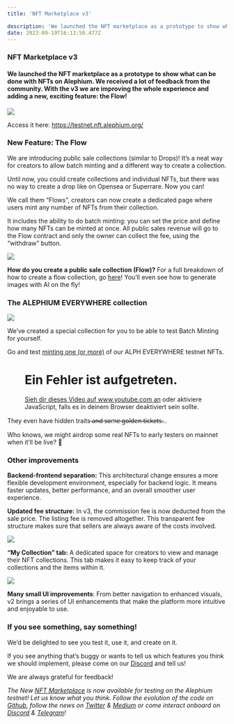 ```yaml
---
title: 'NFT Marketplace v3'

description: 'We launched the NFT marketplace as a prototype to show what can be done with NFTs on Alephium. We received a lot of feedback from the…'
date: 2023-09-19T16:13:50.477Z
---
```


### NFT Marketplace v3

#### We launched the NFT marketplace as a prototype to show what can be done with NFTs on Alephium. We received a lot of feedback from the community. With the v3 we are improving the whole experience and adding a new, exciting feature: the Flow!

![](https://cdn-images-1.medium.com/max/800/1*C7nFZT29UTq7i-HTcRy37A.png)

Access it here: <a href="https://testnet.nft.alephium.org/" class="markup--anchor markup--p-anchor" data-href="https://testnet.nft.alephium.org/" rel="noopener" target="_blank">https://testnet.nft.alephium.org/</a>

### New Feature: The Flow

We are introducing public sale collections (similar to Drops)! It’s a neat way for creators to allow batch minting and a different way to create a collection.

Until now, you could create collections and individual NFTs, but there was no way to create a drop like on Opensea or Superrare. Now you can!

We call them “Flows”, creators can now create a dedicated page where users mint any number of NFTs from their collection.

It includes the ability to do batch minting: you can set the price and define how many NFTs can be minted at once. All public sales revenue will go to the Flow contract and only the owner can collect the fee, using the “withdraw” button.

![](https://cdn-images-1.medium.com/max/800/1*uKA8WV5QEk6jnvABm8wDnA.png)

**How do you create a public sale collection (Flow)?** For a full breakdown of how to create a flow collection, go <a href="https://docs.alephium.org/tokens/non-fungible-tokens/#create-flows" class="markup--anchor markup--p-anchor" data-href="https://docs.alephium.org/tokens/non-fungible-tokens/#create-flows" rel="noopener" target="_blank">here</a>! You’ll even see how to generate images with AI on the fly!

### The ALEPHIUM EVERYWHERE collection

![](https://cdn-images-1.medium.com/max/800/1*9IFO8Dl7SKkhiu0K_gF-hw.png)

We’ve created a special collection for you to be able to test Batch Minting for yourself.

Go and test <a href="https://v3.testnet.nft.alephium.org/collection-details?collectionId=c22369b5ab21a3b24db12a883b53a9213f22e713ff486a3b22d2d4cb943a9700" class="markup--anchor markup--p-anchor" data-href="https://v3.testnet.nft.alephium.org/collection-details?collectionId=c22369b5ab21a3b24db12a883b53a9213f22e713ff486a3b22d2d4cb943a9700" rel="noopener" target="_blank">minting one (or more)</a> of our ALPH EVERYWHERE testnet NFTs.

<figure id="b95e" class="graf graf--figure graf--iframe graf-after--p">

<h1 id="ein-fehler-ist-aufgetreten." class="message">Ein Fehler ist aufgetreten.</h1>
<a href="https://www.youtube.com/watch?v=V3RePAazEMY" target="_blank">Sieh dir dieses Video auf www.youtube.com an</a> oder aktiviere JavaScript, falls es in deinem Browser deaktiviert sein sollte.
</figure>

They even have hidden traits ̶a̶n̶d̶ ̶s̶o̶m̶e̶ ̶g̶o̶l̶d̶e̶n̶ ̶t̶i̶c̶k̶e̶t̶s̶…

Who knows, we might airdrop some real NFTs to early testers on mainnet when it’ll be live? 👀

### Other improvements

**Backend-frontend separation:** This architectural change ensures a more flexible development environment, especially for backend logic. It means faster updates, better performance, and an overall smoother user experience.

**Updated fee structure:** In v3, the commission fee is now deducted from the sale price. The listing fee is removed altogether. This transparent fee structure makes sure that sellers are always aware of the costs involved.

![](https://cdn-images-1.medium.com/max/800/1*7X_TI4D3p31Z61L_fDJjzw.png)

**“My Collection” tab:** A dedicated space for creators to view and manage their NFT collections. This tab makes it easy to keep track of your collections and the items within it.

![](https://cdn-images-1.medium.com/max/800/0*xJ2pVvgjZdMmoo19)

**Many small UI improvements**: From better navigation to enhanced visuals, v2 brings a series of UI enhancements that make the platform more intuitive and enjoyable to use.

### If you see something, say something!

We’d be delighted to see you test it, use it, and create on it.

If you see anything that’s buggy or wants to tell us which features you think we should implement, please come on our <a href="https://discord.com/invite/GEbcpajCJG" class="markup--anchor markup--p-anchor" data-href="https://discord.com/invite/GEbcpajCJG" rel="noopener" target="_blank">Discord</a> and tell us!

We are always grateful for feedback!

_The New_ <a href="https://testnet.nft.alephium.org/" class="markup--anchor markup--p-anchor" data-href="https://testnet.nft.alephium.org/" rel="noopener" target="_blank"><em>NFT Marketplace</em></a> _is now available for testing on the Alephium testnet! Let us know what you think. Follow the evolution of the code on_ <a href="https://github.com/alephium" class="markup--anchor markup--p-anchor" data-href="https://github.com/alephium" rel="noopener" target="_blank"><em>Github</em></a>_, follow the news on_ <a href="https://twitter.com/alephium" class="markup--anchor markup--p-anchor" data-href="https://twitter.com/alephium" rel="noopener" target="_blank"><em>Twitter</em></a> _&_ <a href="https://medium.com/@alephium" class="markup--anchor markup--p-anchor" data-href="https://medium.com/@alephium" target="_blank"><em>Medium</em></a> _or come interact onboard on_ <a href="https://discord.com/invite/GEbcpajCJG" class="markup--anchor markup--p-anchor" data-href="https://discord.com/invite/GEbcpajCJG" rel="noopener" target="_blank"><em>Discord</em></a> _&_ <a href="https://t.me/alephiumgroup" class="markup--anchor markup--p-anchor" data-href="https://t.me/alephiumgroup" rel="noopener" target="_blank"><em>Telegram</em></a>_!_
